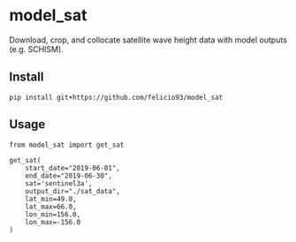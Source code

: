# model_sat

Download, crop, and collocate satellite wave height data with model outputs (e.g. SCHISM).

## Install

```
pip install git+https://github.com/felicio93/model_sat
```
## Usage
```
from model_sat import get_sat

get_sat(
    start_date="2019-06-01",
    end_date="2019-06-30",
    sat='sentinel3a',
    output_dir="./sat_data",
    lat_min=49.0,
    lat_max=66.0,
    lon_min=156.0,
    lon_max=-156.0
)
```
